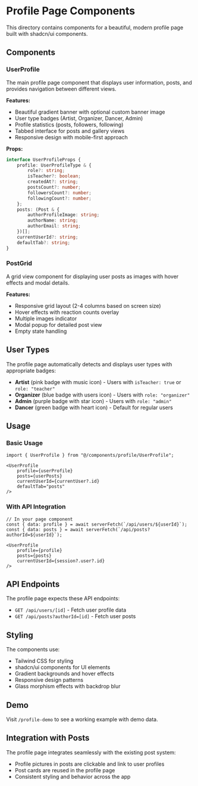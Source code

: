 # Profile Page Components

This directory contains components for a beautiful, modern profile page built with shadcn/ui components.

## Components

### UserProfile
The main profile page component that displays user information, posts, and provides navigation between different views.

**Features:**
- Beautiful gradient banner with optional custom banner image
- User type badges (Artist, Organizer, Dancer, Admin)
- Profile statistics (posts, followers, following)
- Tabbed interface for posts and gallery views
- Responsive design with mobile-first approach

**Props:**
```typescript
interface UserProfileProps {
    profile: UserProfileType & {
        role?: string;
        isTeacher?: boolean;
        createdAt?: string;
        postsCount?: number;
        followersCount?: number;
        followingCount?: number;
    };
    posts: (Post & { 
        authorProfileImage: string; 
        authorName: string; 
        authorEmail: string;
    })[];
    currentUserId?: string;
    defaultTab?: string;
}
```

### PostGrid
A grid view component for displaying user posts as images with hover effects and modal details.

**Features:**
- Responsive grid layout (2-4 columns based on screen size)
- Hover effects with reaction counts overlay
- Multiple images indicator
- Modal popup for detailed post view
- Empty state handling

## User Types

The profile page automatically detects and displays user types with appropriate badges:

- **Artist** (pink badge with music icon) - Users with `isTeacher: true` or `role: "teacher"`
- **Organizer** (blue badge with users icon) - Users with `role: "organizer"`
- **Admin** (purple badge with star icon) - Users with `role: "admin"`
- **Dancer** (green badge with heart icon) - Default for regular users

## Usage

### Basic Usage
```tsx
import { UserProfile } from "@/components/profile/UserProfile";

<UserProfile 
    profile={userProfile}
    posts={userPosts}
    currentUserId={currentUser?.id}
    defaultTab="posts"
/>
```

### With API Integration
```tsx
// In your page component
const { data: profile } = await serverFetch(`/api/users/${userId}`);
const { data: posts } = await serverFetch(`/api/posts?authorId=${userId}`);

<UserProfile 
    profile={profile}
    posts={posts}
    currentUserId={session?.user?.id}
/>
```

## API Endpoints

The profile page expects these API endpoints:

- `GET /api/users/[id]` - Fetch user profile data
- `GET /api/posts?authorId=[id]` - Fetch user posts

## Styling

The components use:
- Tailwind CSS for styling
- shadcn/ui components for UI elements
- Gradient backgrounds and hover effects
- Responsive design patterns
- Glass morphism effects with backdrop blur

## Demo

Visit `/profile-demo` to see a working example with demo data.

## Integration with Posts

The profile page integrates seamlessly with the existing post system:
- Profile pictures in posts are clickable and link to user profiles
- Post cards are reused in the profile page
- Consistent styling and behavior across the app
